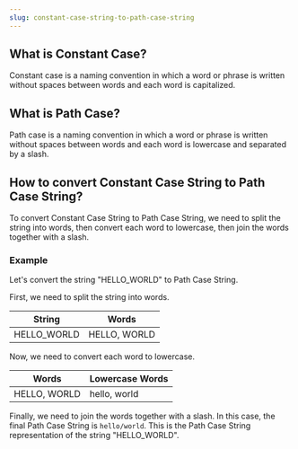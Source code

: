 ```yaml
---
slug: constant-case-string-to-path-case-string
---
```


## What is Constant Case?

Constant case is a naming convention in which a word or phrase is written without spaces between words and each word is capitalized.

## What is Path Case?

Path case is a naming convention in which a word or phrase is written without spaces between words and each word is lowercase and separated by a slash.

## How to convert Constant Case String to Path Case String?

To convert Constant Case String to Path Case String, we need to split the string into words, then convert each word to lowercase, then join the words together with a slash.

### Example

Let's convert the string "HELLO_WORLD" to Path Case String.

First, we need to split the string into words.

| String      | Words        |
| ----------- | ------------ |
| HELLO_WORLD | HELLO, WORLD |

Now, we need to convert each word to lowercase.

| Words        | Lowercase Words |
| ------------ | --------------- |
| HELLO, WORLD | hello, world    |

Finally, we need to join the words together with a slash. In this case, the final Path Case String is `hello/world`. This is the Path Case String representation of the string "HELLO_WORLD".
